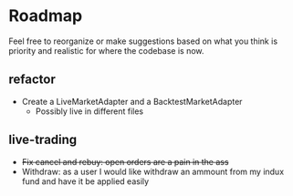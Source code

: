 # Roadmap

Feel free to reorganize or make suggestions based on what you think is priority and realistic for where the codebase is now.

## refactor

* Create a LiveMarketAdapter and a BacktestMarketAdapter
  * Possibly live in different files

## live-trading

* ~~Fix cancel and rebuy: open orders are a pain in the ass~~
* Withdraw: as a user I would like withdraw an ammount from my indux fund and have it be applied easily

